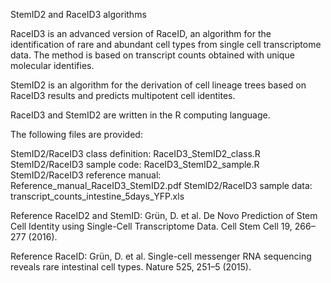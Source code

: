 StemID2 and RaceID3 algorithms

RaceID3 is an advanced version of RaceID, an algorithm for the identification of rare and abundant cell types from single cell transcriptome data. The method is based on transcript counts obtained with unique molecular identifies.

StemID2 is an algorithm for the derivation of cell lineage trees based on RaceID3 results and predicts multipotent cell identites.

RaceID3 and StemID2 are written in the R computing language.

The following files are provided:

StemID2/RaceID3 class definition: RaceID3_StemID2_class.R 
StemID2/RaceID3 sample code: RaceID3_StemID2_sample.R
StemID2/RaceID3 reference manual: Reference_manual_RaceID3_StemID2.pdf
StemID2/RaceID3 sample data: transcript_counts_intestine_5days_YFP.xls

Reference RaceID2 and StemID:
Grün, D. et al. De Novo Prediction of Stem Cell Identity using Single-Cell Transcriptome Data. Cell Stem Cell 19, 266–277 (2016).

Reference RaceID:
Grün, D. et al. Single-cell messenger RNA sequencing reveals rare intestinal cell types. Nature 525, 251–5 (2015).


